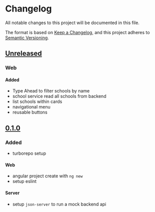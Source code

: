 # Changelog

All notable changes to this project will be documented in this file.

The format is based on [Keep a Changelog](https://keepachangelog.com/en/1.0.0/),
and this project adheres to [Semantic Versioning](https://semver.org/spec/v2.0.0.html).

## [Unreleased]

### Web

#### Added

- Type Ahead to filter schools by name
- school service read all schools from backend
- list schools within cards
- navigational menu
- reusable buttons

## [0.1.0]

### Added

- turborepo setup

#### Web

- angular project create with `ng new`
- setup eslint

#### Server

- setup `json-server` to run a mock backend api

[unreleased]: https://github.com/pherval/desafio-medgroup/compare/v0.1.0...HEAD
[0.1.0]: https://github.com/pherval/desafio-medgroup/releases/tag/v0.1.0

